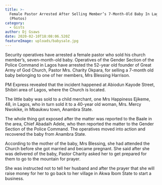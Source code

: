 ```yaml
---
title: >-
  Female Pastor Arrested After Selling Member’s 7-Month-Old Baby In Lagos
  (Photos)
category:
  - Gists
author: Dj Gsaws
date: 2020-02-10T18:08:06.520Z
featureImage: uploads/babysale.jpg
---
```

Security operatives have arrested a female pastor who sold his church member’s, seven-month-old baby.
Operatives of the Gender Section of the Police Command in Lagos have arrested the 52-year old founder of Great Army of God Church, Pastor Mrs. Charity Okpara, for selling a 7-month old baby belonging to one of her members, Mrs Blessing Harrison.

PM Express revealed that the incident happened at Abiodun Kayode Street, Shibiri area of Lagos, where the Church is located.

The little baby was sold to a child merchant, one Mrs Happiness Ejikeme, 48, in Lagos, who in turn sold it to a 40-year old woman, Mrs. Mercy Nwokike, in Mbaukwu town, Anambra State.



The whole thing got exposed after the matter was reported to the Baale in the area, Chief Abadaih Adele, who then reported the matter to the Gender Section of the Police Command. The operatives moved into action and recovered the baby from Anambra State.

According to the mother of the baby, Mrs Blessing, she had attended the Church before she got married and became pregnant. She said after she was delivered of the baby, Pastor Charity asked her to get prepared for them to go to the mountain for prayer.

She was instructed not to tell her husband and after the prayer that she will raise money for her to go back to her village in Akwa Ibom State to start a business.

﻿
